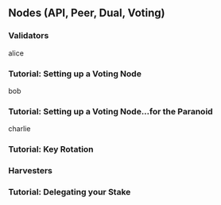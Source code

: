 ## Nodes (API, Peer, Dual, Voting)

### Validators
alice

### Tutorial: Setting up a Voting Node
bob

### Tutorial: Setting up a Voting Node...for the Paranoid
charlie

### Tutorial: Key Rotation


### Harvesters
### Tutorial: Delegating your Stake
